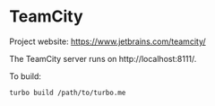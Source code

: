 # TeamCity

Project website: https://www.jetbrains.com/teamcity/

The TeamCity server runs on http://localhost:8111/.

To build: 

    turbo build /path/to/turbo.me